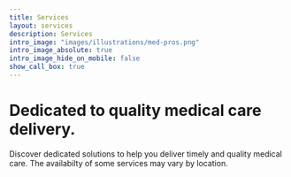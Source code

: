 ```yaml
---
title: Services
layout: services
description: Services
intro_image: "images/illustrations/med-pros.png"
intro_image_absolute: true
intro_image_hide_on_mobile: false
show_call_box: true
---
```


# Dedicated to quality medical care delivery.

Discover dedicated solutions to help you deliver timely and quality medical care. The availabilty of some services may vary by location.